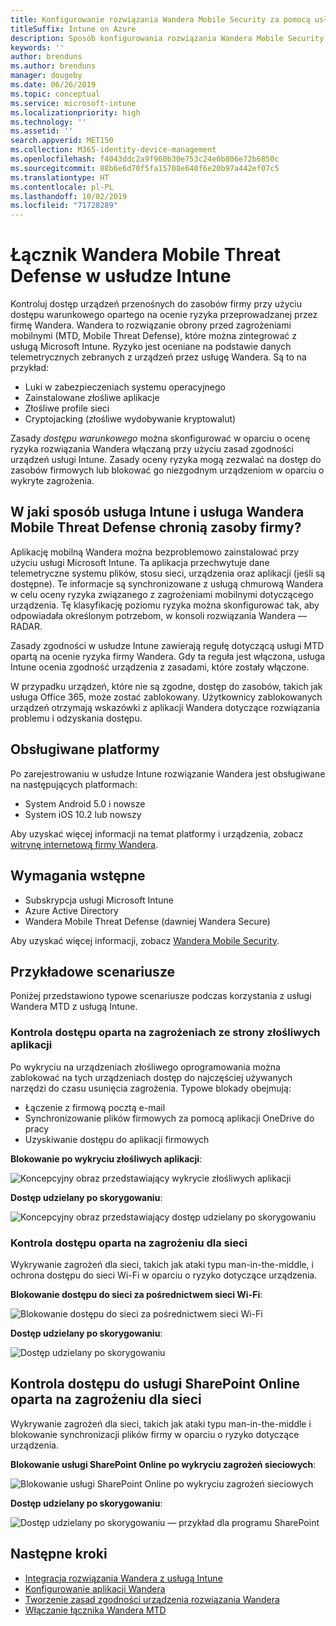 ```yaml
---
title: Konfigurowanie rozwiązania Wandera Mobile Security za pomocą usługi Intune
titleSuffix: Intune on Azure
description: Sposób konfigurowania rozwiązania Wandera Mobile Security w usłudze Microsoft Intune w celu kontrolowania dostępu urządzeń przenośnych do zasobów firmy.
keywords: ''
author: brenduns
ms.author: brenduns
manager: dougeby
ms.date: 06/26/2019
ms.topic: conceptual
ms.service: microsoft-intune
ms.localizationpriority: high
ms.technology: ''
ms.assetid: ''
search.appverid: MET150
ms.collection: M365-identity-device-management
ms.openlocfilehash: f4043ddc2a9f960b30e753c24e0b806e72b6850c
ms.sourcegitcommit: 88b6e6d70f5fa15708e640f6e20b97a442ef07c5
ms.translationtype: HT
ms.contentlocale: pl-PL
ms.lasthandoff: 10/02/2019
ms.locfileid: "71728289"
---
```

# <a name="wandera-mobile-threat-defense-connector-with-intune"></a>Łącznik Wandera Mobile Threat Defense w usłudze Intune  

Kontroluj dostęp urządzeń przenośnych do zasobów firmy przy użyciu dostępu warunkowego opartego na ocenie ryzyka przeprowadzanej przez firmę Wandera. Wandera to rozwiązanie obrony przed zagrożeniami mobilnymi (MTD, Mobile Threat Defense), które można zintegrować z usługą Microsoft Intune.  Ryzyko jest oceniane na podstawie danych telemetrycznych zebranych z urządzeń przez usługę Wandera. Są to na przykład:
- Luki w zabezpieczeniach systemu operacyjnego
- Zainstalowane złośliwe aplikacje
- Złośliwe profile sieci
- Cryptojacking (złośliwe wydobywanie kryptowalut)

Zasady *dostępu warunkowego* można skonfigurować w oparciu o ocenę ryzyka rozwiązania Wandera włączaną przy użyciu zasad zgodności urządzeń usługi Intune. Zasady oceny ryzyka mogą zezwalać na dostęp do zasobów firmowych lub blokować go niezgodnym urządzeniom w oparciu o wykryte zagrożenia.  


## <a name="how-do-intune-and-wandera-mobile-threat-defense-help-protect-your-company-resources"></a>W jaki sposób usługa Intune i usługa Wandera Mobile Threat Defense chronią zasoby firmy?  

Aplikację mobilną Wandera można bezproblemowo zainstalować przy użyciu usługi Microsoft Intune. Ta aplikacja przechwytuje dane telemetryczne systemu plików, stosu sieci, urządzenia oraz aplikacji (jeśli są dostępne). Te informacje są synchronizowane z usługą chmurową Wandera w celu oceny ryzyka związanego z zagrożeniami mobilnymi dotyczącego urządzenia. Tę klasyfikację poziomu ryzyka można skonfigurować tak, aby odpowiadała określonym potrzebom, w konsoli rozwiązania Wandera — RADAR.

Zasady zgodności w usłudze Intune zawierają regułę dotyczącą usługi MTD opartą na ocenie ryzyka firmy Wandera. Gdy ta reguła jest włączona, usługa Intune ocenia zgodność urządzenia z zasadami, które zostały włączone.

W przypadku urządzeń, które nie są zgodne, dostęp do zasobów, takich jak usługa Office 365, może zostać zablokowany. Użytkownicy zablokowanych urządzeń otrzymają wskazówki z aplikacji Wandera dotyczące rozwiązania problemu i odzyskania dostępu.

## <a name="supported-platforms"></a>Obsługiwane platformy  

Po zarejestrowaniu w usłudze Intune rozwiązanie Wandera jest obsługiwane na następujących platformach:

- System Android 5.0 i nowsze  
- System iOS 10.2 lub nowszy  

Aby uzyskać więcej informacji na temat platformy i urządzenia, zobacz [witrynę internetową firmy Wandera](https://www.wandera.com/why-wandera/features/device-support/).

## <a name="prerequisites"></a>Wymagania wstępne  

- Subskrypcja usługi Microsoft Intune  
- Azure Active Directory  
- Wandera Mobile Threat Defense (dawniej Wandera Secure)  

Aby uzyskać więcej informacji, zobacz [Wandera Mobile Security](https://www.wandera.com/mobile-security/).
 
## <a name="sample-scenarios"></a>Przykładowe scenariusze

Poniżej przedstawiono typowe scenariusze podczas korzystania z usługi Wandera MTD z usługą Intune.

### <a name="control-access-based-on-threats-from-malicious-apps"></a>Kontrola dostępu oparta na zagrożeniach ze strony złośliwych aplikacji  

Po wykryciu na urządzeniach złośliwego oprogramowania można zablokować na tych urządzeniach dostęp do najczęściej używanych narzędzi do czasu usunięcia zagrożenia. Typowe blokady obejmują:  
- Łączenie z firmową pocztą e-mail  
- Synchronizowanie plików firmowych za pomocą aplikacji OneDrive do pracy  
- Uzyskiwanie dostępu do aplikacji firmowych  

**Blokowanie po wykryciu złośliwych aplikacji**:

![Koncepcyjny obraz przedstawiający wykrycie złośliwych aplikacji](./media/wandera-mtd-connector/wandera-malicious-apps-blocked.png)  

**Dostęp udzielany po skorygowaniu**: 

![Koncepcyjny obraz przedstawiający dostęp udzielany po skorygowaniu](./media/wandera-mtd-connector/wandera-malicious-apps-unblocked.png)


### <a name="control-access-based-on-threat-to-network"></a>Kontrola dostępu oparta na zagrożeniu dla sieci  

Wykrywanie zagrożeń dla sieci, takich jak ataki typu man-in-the-middle, i ochrona dostępu do sieci Wi-Fi w oparciu o ryzyko dotyczące urządzenia.  

**Blokowanie dostępu do sieci za pośrednictwem sieci Wi-Fi**:  

![Blokowanie dostępu do sieci za pośrednictwem sieci Wi-Fi](./media/wandera-mtd-connector/wandera-network-wifi-blocked.png)

**Dostęp udzielany po skorygowaniu**:  

![Dostęp udzielany po skorygowaniu](./media/wandera-mtd-connector/wandera-network-wifi-unblocked.png)  

## <a name="control-access-to-sharepoint-online-based-on-threat-to-network"></a>Kontrola dostępu do usługi SharePoint Online oparta na zagrożeniu dla sieci

Wykrywanie zagrożeń dla sieci, takich jak ataki typu man-in-the-middle i blokowanie synchronizacji plików firmy w oparciu o ryzyko dotyczące urządzenia.

**Blokowanie usługi SharePoint Online po wykryciu zagrożeń sieciowych**:  

![Blokowanie usługi SharePoint Online po wykryciu zagrożeń sieciowych](./media/wandera-mtd-connector/wandera-network-spo-blocked.png)  


**Dostęp udzielany po skorygowaniu**:  

![Dostęp udzielany po skorygowaniu — przykład dla programu SharePoint](./media/wandera-mtd-connector/wandera-network-spo-unblocked.png)  

## <a name="next-steps"></a>Następne kroki

- [Integracja rozwiązania Wandera z usługą Intune](wandera-mtd-connector-integration.md)
- [Konfigurowanie aplikacji Wandera](mtd-apps-ios-app-configuration-policy-add-assign.md)
- [Tworzenie zasad zgodności urządzenia rozwiązania Wandera](mtd-device-compliance-policy-create.md)
- [Włączanie łącznika Wandera MTD](mtd-connector-enable.md)